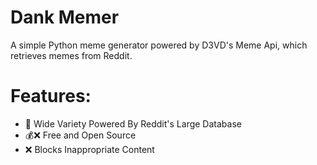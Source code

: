 # Dank Memer
A simple Python meme generator powered by D3VD's Meme Api, which retrieves memes from Reddit.
# Features:
- 📙 Wide Variety Powered By Reddit's Large Database
- 💰❌ Free and Open Source
- ❌ Blocks Inappropriate Content
